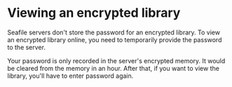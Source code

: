 # Viewing an encrypted library

Seafile servers don't store the password for an encrypted library. To view an encrypted library online,
you need to temporarily provide the password to the server.

Your password is only recorded in the server's encrypted memory. It would be cleared from the memory in an hour.
After that, if you want to view the library, you'll have to enter password again.
